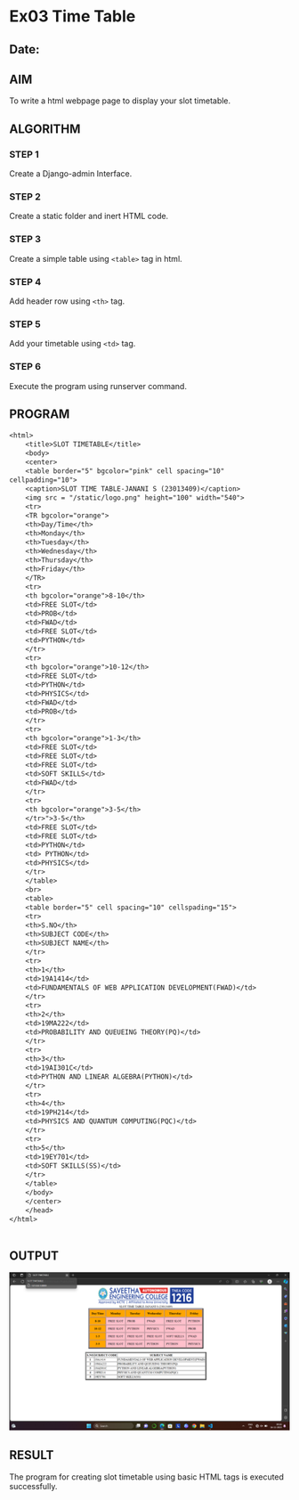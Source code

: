 # Ex03 Time Table
## Date:

## AIM
To write a html webpage page to display your slot timetable.

## ALGORITHM
### STEP 1
Create a Django-admin Interface.

### STEP 2
Create a static folder and inert HTML code.

### STEP 3
Create a simple table using ```<table>``` tag in html.

### STEP 4
Add header row using ```<th>``` tag.

### STEP 5
Add your timetable using ```<td>``` tag.

### STEP 6
Execute the program using runserver command.

## PROGRAM
```
<html>
	<title>SLOT TIMETABLE</title>
	<body>
	<center>
	<table border="5" bgcolor="pink" cell spacing="10" cellpadding="10">
	<caption>SLOT TIME TABLE-JANANI S (23013409)</caption>
	<img src = "/static/logo.png" height="100" width="540">
	<tr>
	<TR bgcolor="orange">
	<th>Day/Time</th>
	<th>Monday</th>
	<th>Tuesday</th>
	<th>Wednesday</th>
	<th>Thursday</th>
	<th>Friday</th>
	</TR>
	<tr>
	<th bgcolor="orange">8-10</th>
	<td>FREE SLOT</td>
	<td>PROB</td>
	<td>FWAD</td>
	<td>FREE SLOT</td>
	<td>PYTHON</td>
	</tr>
	<tr>
	<th bgcolor="orange">10-12</th>
	<td>FREE SLOT</td>
	<td>PYTHON</td>
	<td>PHYSICS</td>
	<td>FWAD</td>
	<td>PROB</td>
	</tr>
	<tr>
	<th bgcolor="orange">1-3</th>
	<td>FREE SLOT</td>
	<td>FREE SLOT</td>
	<td>FREE SLOT</td>
	<td>SOFT SKILLS</td>
	<td>FWAD</td>
	</tr>
	<tr>
	<th bgcolor="orange">3-5</th>
	</tr>">3-5</th>
	<td>FREE SLOT</td>
	<td>FREE SLOT</td>
	<td>PYTHON</td>
	<td> PYTHON</td>
	<td>PHYSICS</td>
	</tr>
	</table>
	<br>
	<table>
	<table border="5" cell spacing="10" cellspading="15">
	<tr>
	<th>S.NO</th>
	<th>SUBJECT CODE</th>
	<th>SUBJECT NAME</th>
	</tr>
	<tr>
	<th>1</th>
	<td>19A1414</td>
	<td>FUNDAMENTALS OF WEB APPLICATION DEVELOPMENT(FWAD)</td>
	</tr>
	<tr>
	<th>2</th>
	<td>19MA222</td>
	<td>PROBABILITY AND QUEUEING THEORY(PQ)</td>
	</tr>
	<tr>
	<th>3</th>
	<td>19AI301C</td>
	<td>PYTHON AND LINEAR ALGEBRA(PYTHON)</td>
	</tr>
	<tr>
	<th>4</th>
	<td>19PH214</td>
	<td>PHYSICS AND QUANTUM COMPUTING(PQC)</td>
	</tr>
	<tr>
	<th>5</th>
	<td>19EY701</td>
	<td>SOFT SKILLS(SS)</td>
	</tr>
	</table>
	</body>
	</center>
	</head>
</html>
	
```
## OUTPUT
![Alt text](<Screenshot (19).png>)

## RESULT
The program for creating slot timetable using basic HTML tags is executed successfully.
